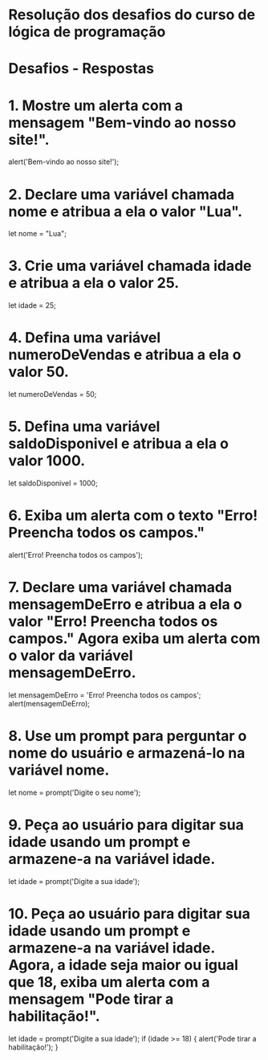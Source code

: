 # Resolução dos desafios do curso de lógica de programação
# Desafios - Respostas
# 1. Mostre um alerta com a mensagem "Bem-vindo ao nosso site!".
  alert('Bem-vindo ao nosso site!');
# 2. Declare uma variável chamada nome e atribua a ela o valor "Lua".
let nome = "Lua";
# 3. Crie uma variável chamada idade e atribua a ela o valor 25.
let idade = 25;
# 4. Defina uma variável numeroDeVendas e atribua a ela o valor 50.
let numeroDeVendas = 50;
# 5. Defina uma variável saldoDisponivel e atribua a ela o valor 1000.
let saldoDisponivel = 1000;
# 6. Exiba um alerta com o texto "Erro! Preencha todos os campos."
alert('Erro! Preencha todos os campos');
# 7. Declare uma variável chamada mensagemDeErro e atribua a ela o valor "Erro! Preencha todos os campos." Agora exiba um alerta com o valor da variável mensagemDeErro.
let mensagemDeErro = 'Erro! Preencha todos os campos';
alert(mensagemDeErro);
# 8. Use um prompt para perguntar o nome do usuário e armazená-lo na variável nome.
let nome = prompt('Digite o seu nome');
# 9. Peça ao usuário para digitar sua idade usando um prompt e armazene-a na variável idade.
let idade = prompt('Digite a sua idade');
# 10. Peça ao usuário para digitar sua idade usando um prompt e armazene-a na variável idade. Agora, a idade seja maior ou igual que 18, exiba um alerta com a mensagem "Pode tirar a habilitação!".
let idade = prompt('Digite a sua idade');
if (idade >= 18) {
    alert('Pode tirar a habilitação!'); 
}
